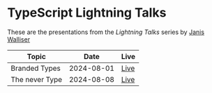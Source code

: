 # TypeScript Lightning Talks

These are the presentations from the _Lightning Talks_ series by [Janis Walliser](@PhyberApex)

| Topic          | Date       | Live                                                                               |
|----------------|------------|------------------------------------------------------------------------------------|
| Branded Types  | 2024-08-01 | [Live](https://phyberapex.github.io/typescript-lightning-talks//01-branded-types/) |
| The never Type | 2024-08-08 | [Live](https://phyberapex.github.io/typescript-lightning-talks/02-the-never-type/) |
